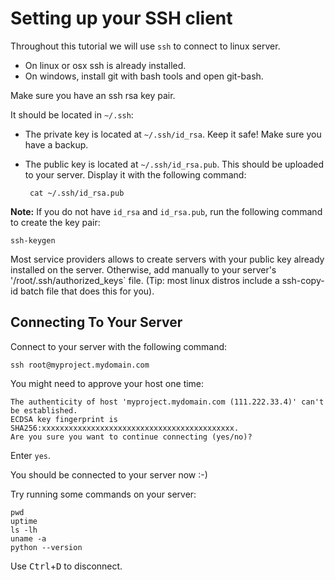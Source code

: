 # Setting up your SSH client

Throughout this tutorial we will use `ssh` to connect to linux server.

* On linux or osx ssh is already installed.
* On windows, install git with bash tools and open git-bash.

Make sure you have an ssh rsa key pair.

It should be located in `~/.ssh`:

  * The private key is located at `~/.ssh/id_rsa`.  Keep it safe! Make sure you have a backup.
  * The public key is located at `~/.ssh/id_rsa.pub`.   This should be uploaded to your server.  Display it with the following command:

         cat ~/.ssh/id_rsa.pub

**Note:** If you do not have `id_rsa` and `id_rsa.pub`, run the following command to create the key pair:

    ssh-keygen

Most service providers allows to create servers with your public key already installed on the server.  Otherwise, add manually to your server's '/root/.ssh/authorized_keys` file.  (Tip:  most linux distros include a ssh-copy-id batch file that does this for you).

## Connecting To Your Server

Connect to your server with the following command:

    ssh root@myproject.mydomain.com

You might need to approve your host one time:

    The authenticity of host 'myproject.mydomain.com (111.222.33.4)' can't be established.
    ECDSA key fingerprint is SHA256:xxxxxxxxxxxxxxxxxxxxxxxxxxxxxxxxxxxxxxxxxxx.
    Are you sure you want to continue connecting (yes/no)?

Enter `yes`.

You should be connected to your server now :-)

Try running some commands on your server:

    pwd
    uptime
    ls -lh
    uname -a
    python --version

Use <kbd>Ctrl</kbd>+<kbd>D</kbd> to disconnect.

